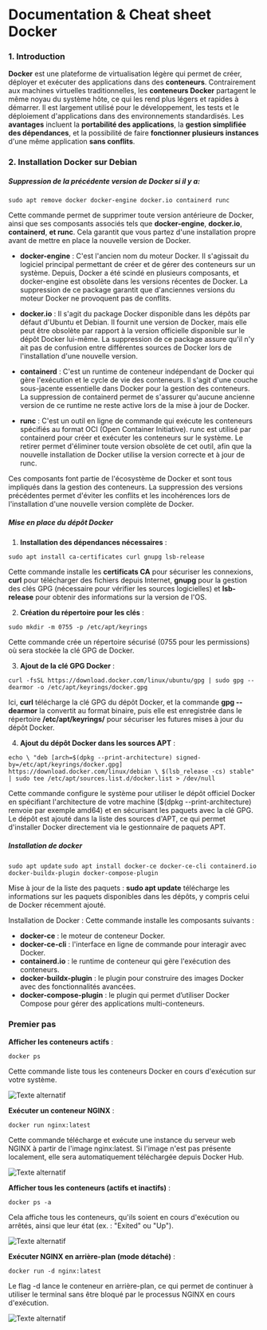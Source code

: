 # Documentation & Cheat sheet Docker

### 1. Introduction 

**Docker** est une plateforme de virtualisation légère qui permet de créer, déployer et exécuter des applications dans des **conteneurs**. Contrairement aux machines virtuelles traditionnelles, les **conteneurs Docker** partagent le même noyau du système hôte, ce qui les rend plus légers et rapides à démarrer. Il est largement utilisé pour le développement, les tests et le déploiement d'applications dans des environnements standardisés. Les **avantages** incluent la **portabilité des applications**, la **gestion simplifiée des dépendances**, et la possibilité de faire **fonctionner plusieurs instances** d'une même application **sans conflits**.

### 2. Installation Docker sur Debian


##### Suppression de la précédente version de Docker si il y a:

``sudo apt remove docker docker-engine docker.io containerd runc``

Cette commande permet de supprimer toute version antérieure de Docker, ainsi que ses composants associés tels que **docker-engine**, **docker.io**, **containerd**, **et runc**. Cela garantit que vous partez d'une installation propre avant de mettre en place la nouvelle version de Docker.

- **docker-engine** : C'est l'ancien nom du moteur Docker. Il s'agissait du logiciel principal permettant de créer et de gérer des conteneurs sur un système. Depuis, Docker a été scindé en plusieurs composants, et docker-engine est obsolète dans les versions récentes de Docker. La suppression de ce package garantit que d'anciennes versions du moteur Docker ne provoquent pas de conflits.

- **docker.io** : Il s'agit du package Docker disponible dans les dépôts par défaut d'Ubuntu et Debian. Il fournit une version de Docker, mais elle peut être obsolète par rapport à la version officielle disponible sur le dépôt Docker lui-même. La suppression de ce package assure qu'il n'y ait pas de confusion entre différentes sources de Docker lors de l'installation d'une nouvelle version.

- **containerd** : C'est un runtime de conteneur indépendant de Docker qui gère l'exécution et le cycle de vie des conteneurs. Il s'agit d'une couche sous-jacente essentielle dans Docker pour la gestion des conteneurs. La suppression de containerd permet de s'assurer qu'aucune ancienne version de ce runtime ne reste active lors de la mise à jour de Docker.

- **runc** : C'est un outil en ligne de commande qui exécute les conteneurs spécifiés au format OCI (Open Container Initiative). runc est utilisé par containerd pour créer et exécuter les conteneurs sur le système. Le retirer permet d'éliminer toute version obsolète de cet outil, afin que la nouvelle installation de Docker utilise la version correcte et à jour de runc.

Ces composants font partie de l'écosystème de Docker et sont tous impliqués dans la gestion des conteneurs. La suppression des versions précédentes permet d'éviter les conflits et les incohérences lors de l'installation d'une nouvelle version complète de Docker.

##### Mise en place du dépôt Docker

1. **Installation des dépendances nécessaires** :

``sudo apt install ca-certificates curl gnupg lsb-release``

Cette commande installe les **certificats CA** pour sécuriser les connexions, **curl** pour télécharger des fichiers depuis Internet, **gnupg** pour la gestion des clés GPG (nécessaire pour vérifier les sources logicielles) et **lsb-release** pour obtenir des informations sur la version de l'OS.

2. **Création du répertoire pour les clés** :

``sudo mkdir -m 0755 -p /etc/apt/keyrings``

Cette commande crée un répertoire sécurisé (0755 pour les permissions) où sera stockée la clé GPG de Docker.

3. **Ajout de la clé GPG Docker** :

``curl -fsSL https://download.docker.com/linux/ubuntu/gpg | sudo gpg --dearmor -o /etc/apt/keyrings/docker.gpg``

Ici, **curl** télécharge la clé GPG du dépôt Docker, et la commande **gpg --dearmor** la convertit au format binaire, puis elle est enregistrée dans le répertoire **/etc/apt/keyrings/** pour sécuriser les futures mises à jour du dépôt Docker.

4. **Ajout du dépôt Docker dans les sources APT** :

``echo \
  "deb [arch=$(dpkg --print-architecture) signed-by=/etc/apt/keyrings/docker.gpg] https://download.docker.com/linux/debian \
  $(lsb_release -cs) stable" | sudo tee /etc/apt/sources.list.d/docker.list > /dev/null``

Cette commande configure le système pour utiliser le dépôt officiel Docker en spécifiant l'architecture de votre machine ($(dpkg --print-architecture) renvoie par exemple amd64) et en sécurisant les paquets avec la clé GPG. Le dépôt est ajouté dans la liste des sources d'APT, ce qui permet d'installer Docker directement via le gestionnaire de paquets APT.

##### Installation de docker

``sudo apt update``
``sudo apt install docker-ce docker-ce-cli containerd.io docker-buildx-plugin docker-compose-plugin``

Mise à jour de la liste des paquets : **sudo apt update** télécharge les informations sur les paquets disponibles dans les dépôts, y compris celui de Docker récemment ajouté.

Installation de Docker : Cette commande installe les composants suivants :

- **docker-ce** : le moteur de conteneur Docker.
- **docker-ce-cli** : l'interface en ligne de commande pour interagir avec Docker.
- **containerd.io** : le runtime de conteneur qui gère l'exécution des conteneurs.
- **docker-buildx-plugin** : le plugin pour construire des images Docker avec des fonctionnalités avancées.
- **docker-compose-plugin** : le plugin qui permet d’utiliser Docker Compose pour gérer des applications multi-conteneurs.

### Premier pas 

**Afficher les conteneurs actifs** :

``docker ps``

Cette commande liste tous les conteneurs Docker en cours d'exécution sur votre système.

![Texte alternatif](/chemin/access/image.jpg "Titre de l'image")

**Exécuter un conteneur NGINX** :

``docker run nginx:latest``

Cette commande télécharge et exécute une instance du serveur web NGINX à partir de l'image nginx:latest. Si l'image n'est pas présente localement, elle sera automatiquement téléchargée depuis Docker Hub.

![Texte alternatif](/chemin/access/image.jpg "Titre de l'image")

**Afficher tous les conteneurs (actifs et inactifs)** :

``docker ps -a``

Cela affiche tous les conteneurs, qu'ils soient en cours d'exécution ou arrêtés, ainsi que leur état (ex. : "Exited" ou "Up").

![Texte alternatif](/chemin/access/image.jpg "Titre de l'image")

**Exécuter NGINX en arrière-plan (mode détaché)** :

``docker run -d nginx:latest``

Le flag -d lance le conteneur en arrière-plan, ce qui permet de continuer à utiliser le terminal sans être bloqué par le processus NGINX en cours d'exécution.

![Texte alternatif](/chemin/access/image.jpg "Titre de l'image")

